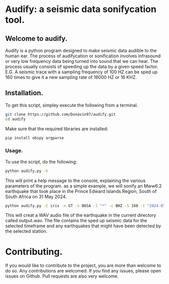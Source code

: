 # Audify: a seismic data sonifycation tool.
## Welcome to audify.
Audify is a python program designed to make seismic data audible to the human ear.
The process of audifycation or sonification involves infrasound or very low frequency data being turned into sound that we can hear.
The process usually consists of speeding up the data by a given speed factor.
E.G. A seismic trace with a sampling frequency of 100 HZ can be sped up 160 times to give it a new sampling rate of 16000 HZ or 16 KHZ.
## Installation.
To get this script, simpley execute the following from a terminal.
```bash
git clone https://github.com/Donavin97/audify.git
cd audify
```
Make sure that the required libraries are installed:
```bash
pip install obspy argparse
```
### Usage.
To use the script, do the following:
```bash
python audify.py -h
```
This will print a help message to the console, explaining the various parameters of the program.
as a simple example, we will sonify an Mww6.2 earthquake that took place in the Prince Edward Islands Region, South of South Africa on 31 May 2024.
```bash
python audify.py -C iris -n GT -s BOSA -l "*" -c BHZ -S 160 -t "2024-05-31 15:30~2024-05-31 16:30" -f 0.5 -F 20.0 -o output.wav
```
This will creat a WAV audio file of the earthquake in the current directory called output.wav.
The file contains the sped up seismic data for the selected timeframe and any earthquakes that might have been detected by the selected station.
# Contributing.
If you would like to contribute to the project, you are more than welcome to do so.
Any contributions are welcomed.
If you find any issues, please open issues on Github.
Pull requests are also very welcome.

